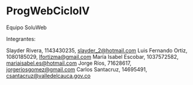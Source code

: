 # ProgWebCicloIV

Equipo SoluWeb

Integrantes:

Slayder Rivera, 1143430235, slayder_2@hotmail.com
Luis Fernando Ortiz, 1080185029, lfortizma@gmail.com
María Isabel Escobar, 1037572582, mariaisabel.es@hotmail.com
Jorge Ríos, 71628617, jorgeriosgomez@gmail.com
Carlos Santacruz, 14695491, csantacruz@valledelcauca.gov.co
